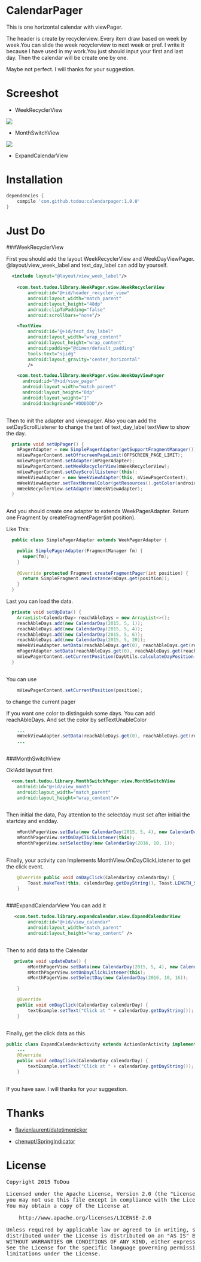 # CalendarPager
This is one horizontal calendar with viewPager.

The header is create by recyclerview. Every item draw based on week by week.You can slide the week recyclerview to next week or pref. I write it because I have used in my work.You just should input your first and last day. Then the calendar will be create one by one.

Maybe not perfect. I will thanks for your suggestion.

Screeshot
====

* WeekRecyclerView

![](/screenshot.gif)

* MonthSwitchView

![](/screenshot_switch.gif)

* ExpandCalendarView



Installation
====
```groovy
dependencies {
    compile 'com.github.todou:calendarpager:1.0.0'
}
```

Just Do
====

###WeekRecyclerView

First you should add the layout WeekRecyclerView and WeekDayViewPager. @layout/view_week_label and text_day_label can add by yourself.
```xml
  <include layout="@layout/view_week_label"/>
  
    <com.test.tudou.library.WeekPager.view.WeekRecyclerView
        android:id="@+id/header_recycler_view"
        android:layout_width="match_parent"
        android:layout_height="48dp"
        android:clipToPadding="false"
        android:scrollbars="none"/>

    <TextView
        android:id="@+id/text_day_label"
        android:layout_width="wrap_content"
        android:layout_height="wrap_content"
        android:padding="@dimen/default_padding"
        tools:text="sjidg"
        android:layout_gravity="center_horizontal"
        />

    <com.test.tudou.library.WeekPager.view.WeekDayViewPager
      android:id="@+id/view_pager"
      android:layout_width="match_parent"
      android:layout_height="0dp"
      android:layout_weight="1"
      android:background="#DDDDDD"/>
    
```
Then to init the adapter and viewpager. Also you can add the setDayScrollListener to change the text of text_day_label textView to show the day.
```java
  private void setUpPager() {
    mPagerAdapter = new SimplePagerAdapter(getSupportFragmentManager());
    mViewPagerContent.setOffscreenPageLimit(OFFSCREEN_PAGE_LIMIT);
    mViewPagerContent.setAdapter(mPagerAdapter);
    mViewPagerContent.setWeekRecyclerView(mWeekRecyclerView);
    mViewPagerContent.setDayScrollListener(this);
    mWeekViewAdapter = new WeekViewAdapter(this, mViewPagerContent);
    mWeekViewAdapter.setTextNormalColor(getResources().getColor(android.R.color.darker_gray));
    mWeekRecyclerView.setAdapter(mWeekViewAdapter);
  }
    
```
And you should create one adapter to extends WeekPagerAdapter. Return one Fragment by createFragmentPager(int position). 

Like This:
```java
  public class SimplePagerAdapter extends WeekPagerAdapter {

    public SimplePagerAdapter(FragmentManager fm) {
      super(fm);
    }
    
    @Override protected Fragment createFragmentPager(int position) {
      return SimpleFragment.newInstance(mDays.get(position));
    }
  }
```

Last you can load the data.
```java
  private void setUpData() {
    ArrayList<CalendarDay> reachAbleDays = new ArrayList<>();
    reachAbleDays.add(new CalendarDay(2015, 5, 1));
    reachAbleDays.add(new CalendarDay(2015, 5, 4));
    reachAbleDays.add(new CalendarDay(2015, 5, 6));
    reachAbleDays.add(new CalendarDay(2015, 5, 20));
    mWeekViewAdapter.setData(reachAbleDays.get(0), reachAbleDays.get(reachAbleDays.size() - 1), null);
    mPagerAdapter.setData(reachAbleDays.get(0), reachAbleDays.get(reachAbleDays.size() - 1));
    mViewPagerContent.setCurrentPosition(DayUtils.calculateDayPosition(mWeekViewAdapter.getFirstShowDay(), new CalendarDay(2015, 5, 6)));
  }
    
```
You can use 
```java
    mViewPagerContent.setCurrentPosition(position);
```
to change the current pager

If you want one color to distinguish some days. You can add reachAbleDays. And set the color by setTextUnableColor
```java
    ...
    mWeekViewAdapter.setData(reachAbleDays.get(0), reachAbleDays.get(reachAbleDays.size() - 1), reachAbleDays);
    ...
    
```

###MonthSwitchView

Ok!Add layout first.
```xml
  <com.test.tudou.library.MonthSwitchPager.view.MonthSwitchView
    android:id="@+id/view_month"
    android:layout_width="match_parent"
    android:layout_height="wrap_content"/>
    
```
Then initial the data, Pay attention to the selectday must set after initial the startday and endday.
```java
    mMonthPagerView.setData(new CalendarDay(2015, 5, 4), new CalendarDay(2020, 12, 2));
    mMonthPagerView.setOnDayClickListener(this);
    mMonthPagerView.setSelectDay(new CalendarDay(2016, 10, 1));
    
```
Finally, your activity can Implements MonthView.OnDayClickListener to get the click event.
```java
    @Override public void onDayClick(CalendarDay calendarDay) {
        Toast.makeText(this, calendarDay.getDayString(), Toast.LENGTH_SHORT).show();
    }
    
```

###ExpandCalendarView
You can add it
```xml
   <com.test.tudou.library.expandcalendar.view.ExpandCalendarView
        android:id="@+id/view_calendar"
        android:layout_width="match_parent"
        android:layout_height="wrap_content" />
    
```
Then to add data to the Calendar
```java
   private void updateData() {
        mMonthPagerView.setData(new CalendarDay(2015, 5, 4), new CalendarDay(2020, 12, 2));
        mMonthPagerView.setOnDayClickListener(this);
        mMonthPagerView.setSelectDay(new CalendarDay(2016, 10, 16));

    }

    @Override
    public void onDayClick(CalendarDay calendarDay) {
        textExample.setText("Click at " + calendarDay.getDayString());
    }
    
```
Finally, get the click data as this
```java
public class ExpandCalendarActivity extends ActionBarActivity implements ExpandCalendarMonthView.OnDayClickListener {
    ...
    @Override
    public void onDayClick(CalendarDay calendarDay) {
        textExample.setText("Click at " + calendarDay.getDayString());
    }
    
```

If you have saw. I will thanks for your suggestion.



Thanks
====
* [flavienlaurent/datetimepicker](https://github.com/flavienlaurent/datetimepicker)

* [chenupt/SpringIndicator](https://github.com/chenupt/SpringIndicator)

License
====
<pre>
Copyright 2015 ToDou

Licensed under the Apache License, Version 2.0 (the "License");
you may not use this file except in compliance with the License.
You may obtain a copy of the License at

    http://www.apache.org/licenses/LICENSE-2.0

Unless required by applicable law or agreed to in writing, software
distributed under the License is distributed on an "AS IS" BASIS,
WITHOUT WARRANTIES OR CONDITIONS OF ANY KIND, either express or implied.
See the License for the specific language governing permissions and
limitations under the License.
</pre>
